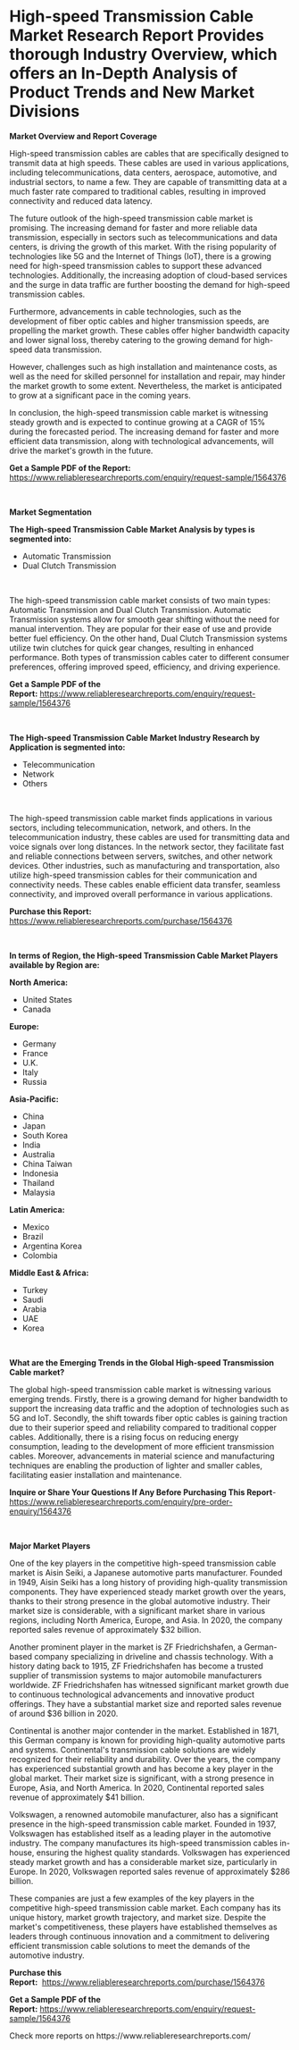 <p><h1>High-speed Transmission Cable Market Research Report Provides thorough Industry Overview, which offers an In-Depth Analysis of Product Trends and New Market Divisions</h1></p><p><strong>Market Overview and Report Coverage</strong></p>
<p><p>High-speed transmission cables are cables that are specifically designed to transmit data at high speeds. These cables are used in various applications, including telecommunications, data centers, aerospace, automotive, and industrial sectors, to name a few. They are capable of transmitting data at a much faster rate compared to traditional cables, resulting in improved connectivity and reduced data latency.</p><p>The future outlook of the high-speed transmission cable market is promising. The increasing demand for faster and more reliable data transmission, especially in sectors such as telecommunications and data centers, is driving the growth of this market. With the rising popularity of technologies like 5G and the Internet of Things (IoT), there is a growing need for high-speed transmission cables to support these advanced technologies. Additionally, the increasing adoption of cloud-based services and the surge in data traffic are further boosting the demand for high-speed transmission cables.</p><p>Furthermore, advancements in cable technologies, such as the development of fiber optic cables and higher transmission speeds, are propelling the market growth. These cables offer higher bandwidth capacity and lower signal loss, thereby catering to the growing demand for high-speed data transmission.</p><p>However, challenges such as high installation and maintenance costs, as well as the need for skilled personnel for installation and repair, may hinder the market growth to some extent. Nevertheless, the market is anticipated to grow at a significant pace in the coming years.</p><p>In conclusion, the high-speed transmission cable market is witnessing steady growth and is expected to continue growing at a CAGR of 15% during the forecasted period. The increasing demand for faster and more efficient data transmission, along with technological advancements, will drive the market's growth in the future.</p></p>
<p><strong>Get a Sample PDF of the Report:</strong> <a href="https://www.reliableresearchreports.com/enquiry/request-sample/1564376">https://www.reliableresearchreports.com/enquiry/request-sample/1564376</a></p>
<p>&nbsp;</p>
<p><strong>Market Segmentation</strong></p>
<p><strong>The High-speed Transmission Cable Market Analysis by types is segmented into:</strong></p>
<p><ul><li>Automatic Transmission</li><li>Dual Clutch Transmission</li></ul></p>
<p>&nbsp;</p>
<p><p>The high-speed transmission cable market consists of two main types: Automatic Transmission and Dual Clutch Transmission. Automatic Transmission systems allow for smooth gear shifting without the need for manual intervention. They are popular for their ease of use and provide better fuel efficiency. On the other hand, Dual Clutch Transmission systems utilize twin clutches for quick gear changes, resulting in enhanced performance. Both types of transmission cables cater to different consumer preferences, offering improved speed, efficiency, and driving experience.</p></p>
<p><strong>Get a Sample PDF of the Report:</strong>&nbsp;<a href="https://www.reliableresearchreports.com/enquiry/request-sample/1564376">https://www.reliableresearchreports.com/enquiry/request-sample/1564376</a></p>
<p>&nbsp;</p>
<p><strong>The High-speed Transmission Cable Market Industry Research by Application is segmented into:</strong></p>
<p><ul><li>Telecommunication</li><li>Network</li><li>Others</li></ul></p>
<p>&nbsp;</p>
<p><p>The high-speed transmission cable market finds applications in various sectors, including telecommunication, network, and others. In the telecommunication industry, these cables are used for transmitting data and voice signals over long distances. In the network sector, they facilitate fast and reliable connections between servers, switches, and other network devices. Other industries, such as manufacturing and transportation, also utilize high-speed transmission cables for their communication and connectivity needs. These cables enable efficient data transfer, seamless connectivity, and improved overall performance in various applications.</p></p>
<p><strong>Purchase this Report:</strong>&nbsp; <a href="https://www.reliableresearchreports.com/purchase/1564376">https://www.reliableresearchreports.com/purchase/1564376</a></p>
<p>&nbsp;</p>
<p><strong>In terms of Region, the High-speed Transmission Cable Market Players available by Region are:</strong></p>
<p>
    <p> <strong> North America: </strong>
        <ul>
            <li>United States</li>
            <li>Canada</li>
        </ul>
        </p> 
    <p> <strong> Europe: </strong>
        <ul>
            <li>Germany</li>
            <li>France</li>
            <li>U.K.</li>
            <li>Italy</li>
            <li>Russia</li>
        </ul>
        </p> 
    <p> <strong> Asia-Pacific: </strong>
        <ul>
            <li>China</li>
            <li>Japan</li>
            <li>South Korea</li>
            <li>India</li>
            <li>Australia</li>
            <li>China Taiwan</li>
            <li>Indonesia</li>
            <li>Thailand</li>
            <li>Malaysia</li>
        </ul>
        </p> 
    <p> <strong> Latin America: </strong>
        <ul>
            <li>Mexico</li>
            <li>Brazil</li>
            <li>Argentina Korea</li>
            <li>Colombia</li>
        </ul>
        </p> 
    <p> <strong> Middle East & Africa: </strong>
        <ul>
            <li>Turkey</li>
            <li>Saudi</li>
            <li>Arabia</li>
            <li>UAE</li>
            <li>Korea</li>
        </ul>
    </p>
    </p>
<p>&nbsp;</p>
<p><strong>What are the Emerging Trends in the Global High-speed Transmission Cable market?</strong></p>
<p><p>The global high-speed transmission cable market is witnessing various emerging trends. Firstly, there is a growing demand for higher bandwidth to support the increasing data traffic and the adoption of technologies such as 5G and IoT. Secondly, the shift towards fiber optic cables is gaining traction due to their superior speed and reliability compared to traditional copper cables. Additionally, there is a rising focus on reducing energy consumption, leading to the development of more efficient transmission cables. Moreover, advancements in material science and manufacturing techniques are enabling the production of lighter and smaller cables, facilitating easier installation and maintenance.</p></p>
<p><strong>Inquire or Share Your Questions If Any Before Purchasing This Report</strong>- <a href="https://www.reliableresearchreports.com/enquiry/pre-order-enquiry/1564376">https://www.reliableresearchreports.com/enquiry/pre-order-enquiry/1564376</a></p>
<p>&nbsp;</p>
<p><strong>Major Market Players</strong></p>
<p><p>One of the key players in the competitive high-speed transmission cable market is Aisin Seiki, a Japanese automotive parts manufacturer. Founded in 1949, Aisin Seiki has a long history of providing high-quality transmission components. They have experienced steady market growth over the years, thanks to their strong presence in the global automotive industry. Their market size is considerable, with a significant market share in various regions, including North America, Europe, and Asia. In 2020, the company reported sales revenue of approximately $32 billion.</p><p>Another prominent player in the market is ZF Friedrichshafen, a German-based company specializing in driveline and chassis technology. With a history dating back to 1915, ZF Friedrichshafen has become a trusted supplier of transmission systems to major automobile manufacturers worldwide. ZF Friedrichshafen has witnessed significant market growth due to continuous technological advancements and innovative product offerings. They have a substantial market size and reported sales revenue of around $36 billion in 2020.</p><p>Continental is another major contender in the market. Established in 1871, this German company is known for providing high-quality automotive parts and systems. Continental's transmission cable solutions are widely recognized for their reliability and durability. Over the years, the company has experienced substantial growth and has become a key player in the global market. Their market size is significant, with a strong presence in Europe, Asia, and North America. In 2020, Continental reported sales revenue of approximately $41 billion.</p><p>Volkswagen, a renowned automobile manufacturer, also has a significant presence in the high-speed transmission cable market. Founded in 1937, Volkswagen has established itself as a leading player in the automotive industry. The company manufactures its high-speed transmission cables in-house, ensuring the highest quality standards. Volkswagen has experienced steady market growth and has a considerable market size, particularly in Europe. In 2020, Volkswagen reported sales revenue of approximately $286 billion.</p><p>These companies are just a few examples of the key players in the competitive high-speed transmission cable market. Each company has its unique history, market growth trajectory, and market size. Despite the market's competitiveness, these players have established themselves as leaders through continuous innovation and a commitment to delivering efficient transmission cable solutions to meet the demands of the automotive industry.</p></p>
<p><strong>Purchase this Report:</strong>&nbsp;&nbsp;<a href="https://www.reliableresearchreports.com/purchase/1564376">https://www.reliableresearchreports.com/purchase/1564376</a></p>
<p></p>
<p><strong>Get a Sample PDF of the Report:</strong>&nbsp;<a href="https://www.reliableresearchreports.com/enquiry/request-sample/1564376">https://www.reliableresearchreports.com/enquiry/request-sample/1564376</a></p>
<p>Check more reports on https://www.reliableresearchreports.com/</p>